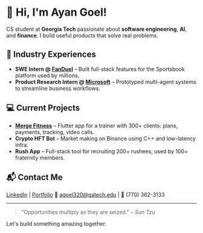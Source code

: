 # 🚀 Hi, I'm Ayan Goel!

CS student at **Georgia Tech** passionate about **software engineering**, **AI**, and **finance**. I build useful products that solve real problems.

## 🌟 Industry Experiences

* **SWE Intern @ [FanDuel](https://www.fanduel.com/)** – Built full-stack features for the Sportsbook platform used by millions.
* **Product Research Intern @ [Microsoft](https://www.microsoft.com)** – Prototyped multi-agent systems to streamline business workflows.

## 💻 Current Projects

* **[Merge Fitness](https://ayangoel.net/projects/merge-fitness)** – Flutter app for a trainer with 300+ clients: plans, payments, tracking, video calls.
* **Crypto HFT Bot** – Market making on Binance using C++ and low-latency infra.
* **Rush App** – Full-stack tool for recruiting 200+ rushees, used by 100+ fraternity members.

## 📬 Contact Me

[LinkedIn](https://www.linkedin.com/in/ayan-goel) | [Portfolio](https://ayangoel.net)
📧 [agoel320@gatech.edu](mailto:agoel320@gatech.edu) | 📱 (770) 362-3133

---

> "Opportunities multiply as they are seized." – *Sun Tzu*

Let's build something amazing together.
